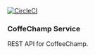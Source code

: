 [![CircleCI](https://circleci.com/gh/smortime/coffee-champ-service.svg?style=svg)](https://circleci.com/gh/smortime/coffee-champ-service)
### CoffeChamp Service
REST API for CoffeeChamp.
